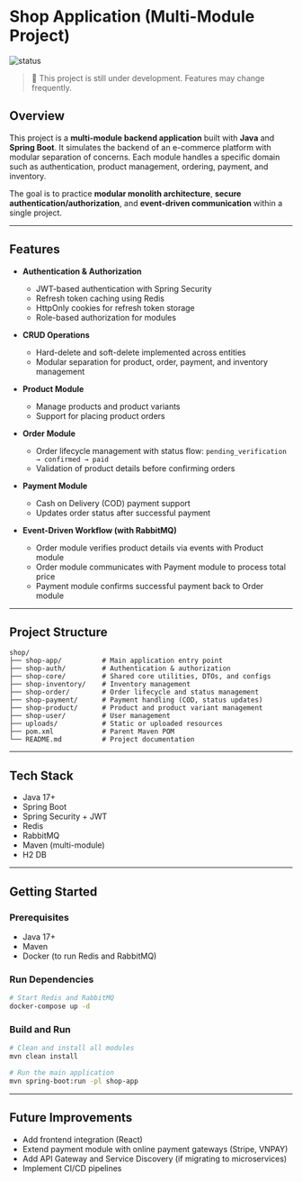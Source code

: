 
# Shop Application (Multi-Module Project)

![status](https://img.shields.io/badge/status-in%20progress-yellow)

> 🚧 This project is still under development. Features may change frequently.

## Overview

This project is a **multi-module backend application** built with **Java** and **Spring Boot**.
It simulates the backend of an e-commerce platform with modular separation of concerns.
Each module handles a specific domain such as authentication, product management, ordering, payment, and inventory.

The goal is to practice **modular monolith architecture**, **secure authentication/authorization**, and **event-driven communication** within a single project.

---

## Features

* **Authentication & Authorization**

    * JWT-based authentication with Spring Security
    * Refresh token caching using Redis
    * HttpOnly cookies for refresh token storage
    * Role-based authorization for modules

* **CRUD Operations**

    * Hard-delete and soft-delete implemented across entities
    * Modular separation for product, order, payment, and inventory management

* **Product Module**

    * Manage products and product variants
    * Support for placing product orders

* **Order Module**

    * Order lifecycle management with status flow:
      `pending_verification → confirmed → paid`
    * Validation of product details before confirming orders

* **Payment Module**

    * Cash on Delivery (COD) payment support
    * Updates order status after successful payment

* **Event-Driven Workflow (with RabbitMQ)**

    * Order module verifies product details via events with Product module
    * Order module communicates with Payment module to process total price
    * Payment module confirms successful payment back to Order module

---

## Project Structure

```
shop/
├── shop-app/          # Main application entry point
├── shop-auth/         # Authentication & authorization
├── shop-core/         # Shared core utilities, DTOs, and configs
├── shop-inventory/    # Inventory management
├── shop-order/        # Order lifecycle and status management
├── shop-payment/      # Payment handling (COD, status updates)
├── shop-product/      # Product and product variant management
├── shop-user/         # User management
├── uploads/           # Static or uploaded resources
├── pom.xml            # Parent Maven POM
└── README.md          # Project documentation
```

---

## Tech Stack

* Java 17+
* Spring Boot
* Spring Security + JWT
* Redis
* RabbitMQ
* Maven (multi-module)
* H2 DB

---

## Getting Started

### Prerequisites

* Java 17+
* Maven
* Docker (to run Redis and RabbitMQ)

### Run Dependencies

```bash
# Start Redis and RabbitMQ
docker-compose up -d
```

### Build and Run

```bash
# Clean and install all modules
mvn clean install

# Run the main application
mvn spring-boot:run -pl shop-app
```

---

## Future Improvements

* Add frontend integration (React)
* Extend payment module with online payment gateways (Stripe, VNPAY)
* Add API Gateway and Service Discovery (if migrating to microservices)
* Implement CI/CD pipelines

